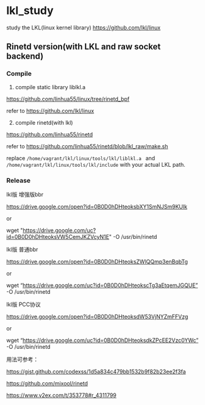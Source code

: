# lkl_study
study the LKL(linux kernel library)   https://github.com/lkl/linux


## Rinetd version(with LKL and raw socket backend)
### Compile

1. compile static library liblkl.a

https://github.com/linhua55/linux/tree/rinetd_bpf

refer to https://github.com/lkl/linux

2. compile rinetd(with lkl)

https://github.com/linhua55/rinetd

refer to https://github.com/linhua55/rinetd/blob/lkl_raw/make.sh

replace `/home/vagrant/lkl/linux/tools/lkl/liblkl.a ` and `/home/vagrant/lkl/linux/tools/lkl/include` with your actual LKL path.


### Release
lkl版 增强版bbr

https://drive.google.com/open?id=0B0D0hDHteoksbXY1SmNJSm9KUlk

or

wget "https://drive.google.com/uc?id=0B0D0hDHteoksVW5CemJKZVcyN1E" -O /usr/bin/rinetd

lkl版 普通bbr

https://drive.google.com/open?id=0B0D0hDHteoksZWlQQmp3enBqbTg

or

wget “https://drive.google.com/uc?id=0B0D0hDHteokscTg3aEtqemJGQUE” -O /usr/bin/rinetd

lkl版 PCC协议

https://drive.google.com/open?id=0B0D0hDHteoksdW53VjNYZmFFVzg

or

wget “https://drive.google.com/uc?id=0B0D0hDHteoksdkZPcEE2Vzc0YWc” -O /usr/bin/rinetd

用法可参考：

https://gist.github.com/codexss/1d5a834c479bb1532b9f82b23ee2f3fa

https://github.com/mixool/rinetd

https://www.v2ex.com/t/353778#r_4311799

